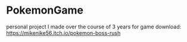 # PokemonGame

personal project I made over the course of 3 years
for game download: https://mikenike56.itch.io/pokemon-boss-rush
